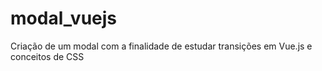 # modal_vuejs
Criação de um modal com a finalidade de estudar transições em Vue.js e conceitos de CSS
